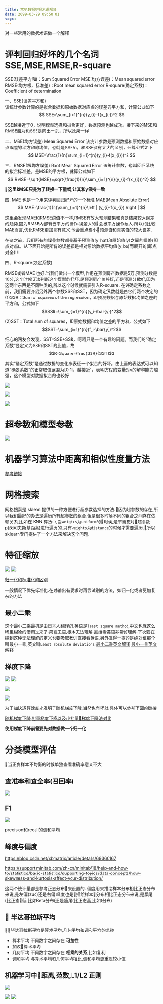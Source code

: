 ```yaml
---
title: 常见数据挖掘术语解释
date: 2099-03-29 09:50:01
tags:
---
```



对一些常用的数据术语做一个解释<!--more-->



# 评判回归好坏的几个名词SSE,MSE,RMSE,R-square
SSE(误差平方和)：Sum Squared Error
MSE(均方误差)：Mean squared error
RMSE(均方根、标准差)：Root mean squared error
R-square(确定系数)：Coefficient of determination



一、SSE(误差平方和)  
该统计参数计算的是拟合数据和原始数据对应点的误差的平方和，计算公式如下
$$ SSE=\sum_{i=1}^{n}(y_{i}-f(x_{i}))^2 $$

SSE越接近于0，说明模型选择和拟合更好，数据预测也越成功。接下来的MSE和RMSE因为和SSE是同出一宗，所以效果一样




二、MSE(均方误差) Mean Squared Error
该统计参数是预测数据和原始数据对应点误差的平方和的均值，也就是SSE/n，和SSE没有太大的区别，计算公式如下
$$ MSE=\frac{1}{n}\sum_{i=1}^{n}(y_{i}-f(x_{i}))^2 $$


三、RMSE(根均方误差)  Root Mean Squared Error 
该统计参数，也叫回归系统的拟合标准差，是MSE的平方根，就算公式如下
$$ RMSE=\sqrt{MSE}=\sqrt{\frac{1}{n}\sum_{i=1}^{n}(y_{i}-f(x_{i}))^2} $$

**这里RMSE只是为了转换一下量纲,让其和y保持一致**

四. MAE 也是一个用来评判回归好坏的一个标准
MAE(Mean Absolute Error)
$$ MAE=\frac{1}{n}\sum_{i=1}^{n}\left | (y_{i}-f(x_{i}) \right | $$

这里会发现MAE和RMSE的值不一样,RMSE有放大预测结果和真是结果较大误差的趋势,因为RMSE内部有去平方的操作.误差大的会被平方操作放大.所以相比较MAE而言,优化RMSE更加具有意义.他会重点缩小预测值和真实值的较大误差.


在这之前，我们所有的误差参数都是基于预测值(y_hat)和原始值(y)之间的误差(即点对点)。从下面开始是所有的误差都是相对原始数据平均值(y_ba)而展开的(即点对全)!!!

四、R-square(决定系数)

RMSE或者MAE 也好.当我们做出一个模型,作用在预测房产数据是5万,预测分数是10分,这个时候无法判断这个模型的好坏.是预测房产价格好,还是预测分数好,因为这两个东西是不同种类的,所以这个时候就需要引入R-square.
在讲确定系数之前，我们需要介绍另外两个参数SSR和SST，因为确定系数就是由它们两个决定的
(1)SSR：Sum of squares of the regression，即预测数据与原始数据均值之差的平方和，公式如下
$$SSR=\sum_{i=1}^{n}(y_i-\bar{y})^2$$


(2)SST：Total sum of squares，即原始数据和均值之差的平方和，公式如下
$$SST=\sum_{i=1}^{n}(f_i-\bar{y})^2$$

细心的网友会发现，SST=SSE+SSR，呵呵只是一个有趣的问题。而我们的“确定系数”是定义为SSR和SST的比值，故
$$R-Square=\frac{SSR}{SST}$$

其实“确定系数”是通过数据的变化来表征一个拟合的好坏。由上面的表达式可以知道“确定系数”的正常取值范围为[0 1]，越接近1，表明方程的变量对y的解释能力越强，这个模型对数据拟合的也较好


![](https://blog-image-1257302654.cos.ap-guangzhou.myqcloud.com/2018-08-12-142751.png)

![](https://blog-image-1257302654.cos.ap-guangzhou.myqcloud.com/2018-08-12-142919.png)

![](https://blog-image-1257302654.cos.ap-guangzhou.myqcloud.com/2018-08-12-143958.png)
# 超参数和模型参数
![](https://ws1.sinaimg.cn/large/006tKfTcgy1ftg4q7ypwxj30zw0pwq6b.jpg)


# 机器学习算法中距离和相似性度量方法
[参考链接](http://www.cnblogs.com/daniel-D/p/3244718.html)

# 网格搜索
网格搜索是 sklean 提供的一种方便进行超参数选择的方法.因为超参数的存在,所以我们最好的办法是遍历所有超参数的组合.但是很多时候不同的组合之间存在依赖关系,比如在 KNN 算法中,当`weights`为`uniform`的时候,是不需要对超参数 p(闵可夫斯基距离)进行遍历的.只有`weights`为`distance`的时候才需要遍历.所以 sklearn专门提供了一个方法来解决这个问题.

# 特征缩放
![](https://ws1.sinaimg.cn/large/006tKfTcgy1ftgh98tev8j312a0p20v9.jpg)
![](https://ws3.sinaimg.cn/large/006tKfTcgy1ftghamuas3j31bk0owdj0.jpg)


[归一化和标准化的区别](https://www.zhihu.com/question/20455227)


一般情况下优先标准化.在对输出有要求时再尝试别的方法，如归一化或者更加复杂的方法

## 最小二乘
这个最小二乘最初是由日本人翻译的.英语是`least square method`,中文也就这么稀里糊涂的借用过来了.简直无语,根本无法理解.直接看英语非常好理解.下次要在碰到这种无法理解的定义也要吸取教训直接看英语.另外值得一提的是绝对值那个叫最小一乘,英文叫`Least absolute deviations`
[最小二乘英文解释](https://en.wikipedia.org/wiki/Least_squares)
[最小一乘英文解释](https://en.wikipedia.org/wiki/Least_absolute_deviations)

## 梯度下降

![](https://blog-image-1257302654.cos.ap-guangzhou.myqcloud.com/2018-08-28-090644.png)
![](https://blog-image-1257302654.cos.ap-guangzhou.myqcloud.com/2018-08-28-082747.png)

![](https://blog-image-1257302654.cos.ap-guangzhou.myqcloud.com/2018-08-28-083109.png)


![](https://blog-image-1257302654.cos.ap-guangzhou.myqcloud.com/2018-08-29-084239.png)



为了加快运算速度才发明了随机梯度下降.当然也有坏处,具体可以参考下面的链接


[随机梯度下降,批量梯度下降以及小批量梯度下降法对比](https://blog.csdn.net/u012328159/article/details/80252012)


**使用梯度下降前需要先对数据做一个归一化**

# 分类模型评估

当正负样本不均衡的时候单独查看准确率意义不大

## 查准率和查全率(召回率)
![](https://blog-image-1257302654.cos.ap-guangzhou.myqcloud.com/2018-09-12-123645.png)


## F1
![](https://blog-image-1257302654.cos.ap-guangzhou.myqcloud.com/2018-09-12-124047.png)

precision和recall的调和平均

## 峰度与偏度
https://blog.csdn.net/xbmatrix/article/details/69360167

https://support.minitab.com/zh-cn/minitab/18/help-and-how-to/statistics/basic-statistics/supporting-topics/data-concepts/how-skewness-and-kurtosis-affect-your-distribution/

这两个统计量都是参考正态分布来设置的.
偏度用来描绘样本分布相比正态分布来说,是左偏(zuo)还是右偏
峰度也是描绘样本分布相比正态分布来说,是厚尾(比正态低,比如Beta分布)还是瘦尾(比正态高,比如t分布)

##  毕达哥拉斯平均
[毕达哥拉斯平均](https://zh.wikipedia.org/wiki/%E6%AF%95%E8%BE%BE%E5%93%A5%E6%8B%89%E6%96%AF%E5%B9%B3%E5%9D%87)是算术平均,几何平均和调和平均的总称
- 算术平均  不同数字之间存在 **可加性**
- 加权算术平均
- 几何平均 不同数字之间存在  **相乘的关系**,比如复利
- 调和平均 与算术平均和几何平均相比,调和平均更重视较小值

## 机器学习中距离,范数,L1/L2 正则
![](https://blog-image-1257302654.cos.ap-guangzhou.myqcloud.com/2018-11-01-091600.png)

![](https://blog-image-1257302654.cos.ap-guangzhou.myqcloud.com/2018-11-01-092324.png)
![](https://blog-image-1257302654.cos.ap-guangzhou.myqcloud.com/2018-11-01-092340.png)





